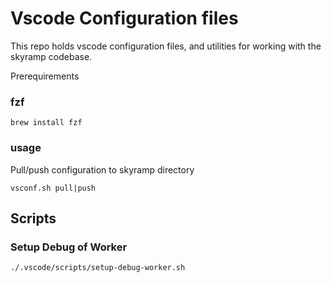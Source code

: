 # Vscode Configuration files

This repo holds vscode configuration files, and utilities for working with the skyramp codebase.

Prerequirements
### fzf
```
brew install fzf
```

### usage
Pull/push configuration to skyramp directory
```
vsconf.sh pull|push
```

## Scripts
### Setup Debug of Worker
```
./.vscode/scripts/setup-debug-worker.sh
```
